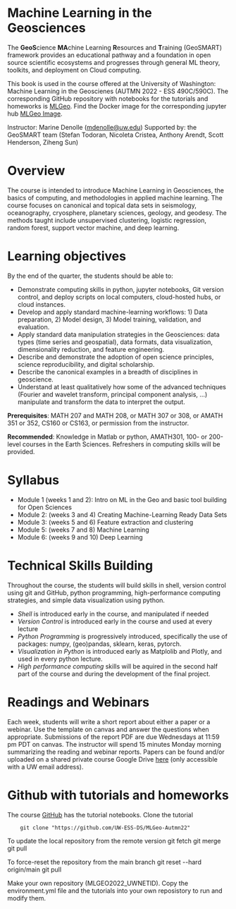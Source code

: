 # Machine Learning in the Geosciences

The **GeoS**cience **MA**chine Learning **R**esources and **T**raining (GeoSMART) framework provides an educational pathway and a foundation in open source scientific ecosystems and progresses through general ML theory, toolkits, and deployment on Cloud computing.

This book is used in the course offered at the University of Washington: Machine Learning in the Geoscienes (AUTMN 2022 - ESS 490C/590C). The corresponding GitHub repository with notebooks for the tutorials and homeworks is [MLGeo](https://github.com/UW-ESS-DS/MLGeo-Autumn22). Find the Docker image for the corresponding jupyter hub [MLGeo Image](https://github.com/UW-ESS-DS/MLGeo-image).

Instructor: Marine Denolle (mdenolle@uw.edu)
Supported by: the GeoSMART team (Stefan Todoran, Nicoleta Cristea, Anthony Arendt, Scott Henderson, Ziheng Sun)

# Overview
The course is intended to introduce Machine Learning in Geosciences, the basics of computing, and methodologies in applied machine learning. The course focuses on canonical and topical data sets in seismology, oceanography, cryosphere, planetary sciences, geology, and geodesy. The methods taught include unsupervised clustering, logistic regression, random forest, support vector machine, and deep learning.

# Learning objectives 

By the end of the quarter, the students should be able to:
- Demonstrate computing skills in python, jupyter notebooks, Git version control, and deploy scripts on local computers, cloud-hosted hubs, or cloud instances.
- Develop and apply standard machine-learning workflows: 1) Data preparation, 2) Model design, 3) Model training, validation, and evaluation.
- Apply standard data manipulation strategies in the Geosciences: data types (time series and geospatial), data formats, data visualization, dimensionality reduction, and feature engineering.
- Describe and demonstrate the adoption of open science principles, science reproducibility, and digital scholarship.
- Describe the canonical examples in a breadth of disciplines in geoscience.
- Understand at least qualitatively how some of the advanced techniques (Fourier and wavelet transform, principal component analysis, …) manipulate and transform the data to interpret the output.


**Prerequisites**: MATH 207 and MATH 208, or MATH 307 or 308, or AMATH 351 or 352, CS160 or CS163, or permission from the instructor.

**Recommended**: Knowledge in Matlab or python, AMATH301, 100- or 200-level courses in the Earth Sciences. Refreshers in computing skills will be provided.


# Syllabus

- Module 1 (weeks 1 and 2): Intro on ML in the Geo and basic tool building for Open Sciences 
- Module 2: (weeks 3 and 4) Creating Machine-Learning Ready Data Sets
- Module 3: (weeks 5 and 6) Feature extraction and clustering
- Module 5: (weeks 7 and 8) Machine Learning
- Module 6: (weeks 9 and 10) Deep Learning

# Technical Skills Building
Throughout the course, the students will build skills in shell, version control using git and GitHub, python programming, high-performance computing strategies, and simple data visualization using python. 
- _Shell_ is introduced early in the course, and manipulated if needed
- _Version Control_ is introduced early in the course and used at every lecture
- _Python Programming_ is progressively introduced, specifically the use of packages: numpy, (geo)pandas, sklearn, keras, pytorch.
- _Visualization in Python_ is introduced early as Matplolib and Plotly, and used in every python lecture.
- _High performance computing_ skills will be aquired in the second half part of the course and during the development of the final project.

# Readings and Webinars
Each week, students will write a short report about either a paper or a webinar. Use the template on canvas and answer the questions when appropriate. Submissions of the report PDF are due Wednesdays at 11:59 pm PDT on canvas. The instructor will spend 15 minutes Monday morning summarizing the reading and webinar reports. Papers can be found and/or uploaded on a shared private course Google Drive [here](https://drive.google.com/drive/folders/1dyxfslCLzFFTYtX_vbjudlzaXvOxkepe?usp=sharing) (only accessible with a UW email address).

# Github with tutorials and homeworks

The course [GitHub](https://github.com/UW-ESS-DS/MLGeo-Autumn22) has the tutorial notebooks. Clone the tutorial

        git clone "https://github.com/UW-ESS-DS/MLGeo-Autmn22"

To update the local repository from the remote version
        git fetch
        git merge
        git pull

To force-reset the repository from the main branch
        git reset --hard origin/main
        git pull

Make your own repository (MLGEO2022_UWNETID). Copy the environment.yml file and the tutorials into your own reposistory to run and modify them.